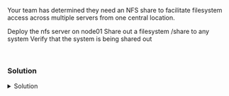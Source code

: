 Your team has determined they need an NFS share to facilitate filesystem access across multiple servers from one central location.

Deploy the nfs server on node01
Share out a filesystem /share to any system
Verify that the system is being shared out

<br>

### Solution
<details>
<summary>Solution</summary>
Connect to node01

```plain
ssh node01
```{{exec}}

Verify there is no nfs package

```plain
dpkg -l | grep -i nfs
```{{exec}}

Deploy the nfs server package

```plain
apt -y install nfs-kernel-server
```{{exec}}

Verify that the server is running but nothing is being shared out.

```plain
systemctl status nfs-server.service --no-pager
ss -ntulp | grep 2049
showmount -e
```{{exec}}

Notice the service is running, the ports 2049 are open for TCP and udp connections, and no shares are being shared out.

Further verify that the firewall isn't running to complicate things

```plain
ufw status
```{{exec}}

Should see this disabled.

Let's create a directory to share out. We also need to prep it for other systems to connect and write by changing permissions.

```plain
mkdir /share
chown nobody:nogroup /share
```{{exec}}

Add the line ``` /share *(rw,sync,no_subtree_check) ``` to /etc/exports to share out the directory.

```plain
vi /etc/exports
```{{exec}}
 
After doing this, you will need to restart the service to see the share.

```plain
systemctl restart nfs-server.service
showmount -e
```{{exec}}

Once you see the share, you're ready to move on to the client connection.

</details>